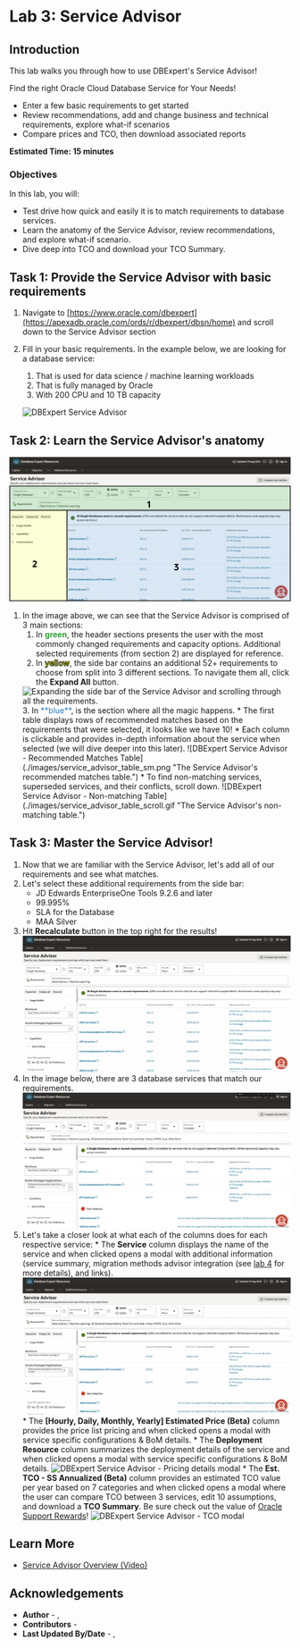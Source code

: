 # Lab 3: Service Advisor
## Introduction

This lab walks you through how to use DBExpert's Service Advisor! 

Find the right Oracle Cloud Database Service for Your Needs!
* Enter a few basic requirements to get started
* Review recommendations, add and change business and technical requirements, explore what-if scenarios
* Compare prices and TCO, then download associated reports

**Estimated Time: 15 minutes**

### **Objectives**

In this lab, you will:
* Test drive how quick and easily it is to match requirements to database services.
* Learn the anatomy of the Service Advisor, review recommendations, and explore what-if scenario.
* Dive deep into TCO and download your TCO Summary.

## Task 1: Provide the Service Advisor with basic requirements 

1. Navigate to [https://www.oracle.com/dbexpert](https://apexadb.oracle.com/ords/r/dbexpert/dbsn/home) and scroll down to the Service Advisor section
2. Fill in your basic requirements. In the example below, we are looking for a database service:
      1. That is used for data science / machine learning workloads
      2. That is fully managed by Oracle
      3. With 200 CPU and 10 TB capacity

    ![DBExpert Service Advisor](./images/service_advisor_start.gif "Filling out basic DB service information and navigating to DBExpert's Service Advisor.")


## Task 2: Learn the Service Advisor's anatomy

![DBExpert Service Advisor - Basic requirements](./images/service_advisor_basic_hl_sm.png "The Service Advisor with 3 areas highlighted in different colors.")


1. In the image above, we can see that the Service Advisor is comprised of 3 main sections:
    1. In <span style='color:#2e9d33;'>**green**</span>, the header sections presents the user with the most commonly changed requirements and capacity options. Additional selected requirements (from section 2) are displayed for reference.
    2. In <span style='color:#f0ff00;-webkit-text-stroke: 1px #1a1816;'>**yellow**</span>, the side bar contains an additional 52+ requirements to choose from split into 3 different sections. To navigate them all, click the **Expand All** button.
    <!--![DBExpert Service Advisor - side bar](./images/service_advisor_expand_all.gif "Expanding the side bar of the Service Advisor and scrolling through all the requirements")-->
    <img src='../../db-tutorials/3-service-advisor/images/service_advisor_expand_all.gif' alt='Expanding the side bar of the Service Advisor and scrolling through all the requirements.' title='Expanding the side bar of the Service Advisor and scrolling through all the requirements.' width='20%'/>
    3. In <span style='color:#317cc2;'>**blue**</span>, is the section where all the magic happens.
        * The first table displays rows of recommended matches based on the requirements that were selected, it looks like we have 10! 
        * Each column is clickable and provides in-depth information about the service when selected (we will dive deeper into this later).
        ![DBExpert Service Advisor - Recommended Matches Table](./images/service_advisor_table_sm.png "The Service Advisor's recommended matches table.")
        * To find non-matching services, superseded services, and their conflicts, scroll down.
        ![DBExpert Service Advisor - Non-matching Table](./images/service_advisor_table_scroll.gif "The Service Advisor's non-matching table.")
 
## Task 3: Master the Service Advisor!

  1. Now that we are familiar with the Service Advisor, let's add all of our requirements and see what matches.
  2. Let's select these additional requirements from the side bar:
      * JD Edwards EnterpriseOne Tools 9.2.6 and later
      * 99.995%
      * SLA for the Database
      * MAA Silver
  3. Hit **Recalculate** button in the top right for the results!
    ![DBExpert Service Advisor - Recalculate](./images/service_advisor_recalc.gif "Filling out additional requirements and recalculating DBExpert's Service Advisor results.")
  4. In the image below, there are 3 database services that match our requirements.
    ![DBExpert Service Advisor - 3 matches](./images/service_advisor_table_3_sm.png "The Service Advisor's now has 3 matching services.")
  5. Let's take a closer look at what each of the columns does for each respective service:
    * The **Service** column displays the name of the service and when clicked opens a modal with additional information (service summary, migration methods advisor integration (see [lab 4](../../workshops/tenancy/?lab=migration-advisor) for more details), and links).
    ![DBExpert Service Advisor - Service name modal](./images/service_advisor_ref_links_2_modal.gif "Service name modal.")
    * The **[Hourly, Daily, Monthly, Yearly] Estimated Price (Beta)** column provides the price list pricing and when clicked opens a modal with service specific configurations & BoM details.
    * The **Deployment Resource** column summarizes the deployment details of the service and when clicked opens a modal with service specific configurations & BoM details.
    ![DBExpert Service Advisor - Pricing details modal](./images/service_advisor_price_list_modal.gif "Pricing details modal.")
    * The **Est. TCO - SS Annualized (Beta)** column provides an estimated TCO value per year based on 7 categories and when clicked opens a modal where the user can compare TCO between 3 services, edit 10 assumptions, and download a **TCO Summary**. Be sure check out the value of [Oracle Support Rewards](https://www.oracle.com/cloud/rewards/)!
    ![DBExpert Service Advisor - TCO modal](./images/service_advisor_tco_modal.gif "TCO modal.") 

## Learn More

* [Service Advisor Overview (Video)](https://videohub.oracle.com/media/1_0klpfez6 "Service Advisor Overview (Video)")

## Acknowledgements
* **Author** - [](var:author_names), [](var:group_name)
* **Contributors** -  [](var:contributors_names)
* **Last Updated By/Date** - [](var:author_names), [](var:last_updated)
